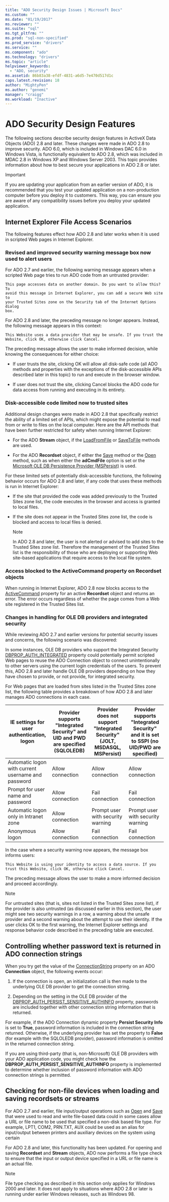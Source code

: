 ```yaml
---
title: "ADO Security Design Issues | Microsoft Docs"
ms.custom: ""
ms.date: "01/19/2017"
ms.reviewer: ""
ms.suite: "sql"
ms.tgt_pltfrm: ""
ms.prod: "sql-non-specified"
ms.prod_service: "drivers"
ms.service: ""
ms.component: "ado"
ms.technology: "drivers"
ms.topic: "article"
helpviewer_keywords:
  - "ADO, security"
ms.assetid: 86b83a38-efdf-4831-a6d5-7e470d517d1c
caps.latest.revision: 18
author: "MightyPen"
ms.author: "genemi"
manager: "craigg"
ms.workload: "Inactive"
---
```

# ADO Security Design Features
The following sections describe security design features in ActiveX Data Objects (ADO) 2.8 and later. These changes were made in ADO 2.8 to improve security. ADO 6.0, which is included in Windows DAC 6.0 in Windows Vista, is functionally equivalent to ADO 2.8, which was included in MDAC 2.8 in Windows XP and Windows Server 2003. This topic provides information about how to best secure your applications in ADO 2.8 or later.

> [!IMPORTANT]
>  If you are updating your application from an earlier version of ADO, it is recommended that you test your updated application on a non-production computer before you deploy it to customers. This way, you can ensure you are aware of any compatibility issues before you deploy your updated application.

## Internet Explorer File Access Scenarios
 The following features effect how ADO 2.8 and later works when it is used in scripted Web pages in Internet Explorer.

### Revised and improved security warning message box now used to alert users
 For ADO 2.7 and earlier, the following warning message appears when a scripted Web page tries to run ADO code from an untrusted provider:

```
This page accesses data on another domain. Do you want to allow this? To
avoid this message in Internet Explorer, you can add a secure Web site to
your Trusted Sites zone on the Security tab of the Internet Options dialog
box.
```

 For ADO 2.8 and later, the preceding message no longer appears. Instead, the following message appears in this context:

```
This Website uses a data provider that may be unsafe. If you trust the
Website, click OK, otherwise click Cancel.
```

 The preceding message allows the user to make informed decision, while knowing the consequences for either choice:

-   If user trusts the site, clicking OK will allow all disk-safe code (all ADO methods and properties with the exceptions of the disk-accessible APIs described later in this topic) to run and execute in the browser window.

-   If user does not trust the site, clicking Cancel blocks the ADO code for data access from running and executing in its entirety.

### Disk-accessible code limited now to trusted sites
 Additional design changes were made in ADO 2.8 that specifically restrict the ability of a limited set of APIs, which might expose the potential to read from or write to files on the local computer. Here are the API methods that have been further restricted for safety when running Internet Explorer:

-   For the ADO **Stream** object, if the [LoadFromFile](../../ado/reference/ado-api/loadfromfile-method-ado.md) or [SaveToFile](../../ado/reference/ado-api/savetofile-method.md) methods are used.

-   For the ADO **Recordset** object, if either the [Save](../../ado/reference/ado-api/save-method.md) method or the [Open](../../ado/reference/ado-api/open-method-ado-recordset.md) method, such as when either the **adCmdFile** option is set or the [Microsoft OLE DB Persistence Provider (MSPersist)](../../ado/guide/appendixes/microsoft-ole-db-persistence-provider-ado-service-provider.md) is used.

 For these limited sets of potentially disk-accessible functions, the following behavior occurs for ADO 2.8 and later, if any code that uses these methods is run in Internet Explorer:

-   If the site that provided the code was added previously to the Trusted Sites zone list, the code executes in the browser and access is granted to local files.

-   If the site does not appear in the Trusted Sites zone list, the code is blocked and access to local files is denied.

    > [!NOTE]
    >  In ADO 2.8 and later, the user is not alerted or advised to add sites to the Trusted Sites zone list. Therefore the management of the Trusted Sites list is the responsibility of those who are deploying or supporting Web site–based applications that require access to the local file system.

### Access blocked to the ActiveCommand property on Recordset objects
 When running in Internet Explorer, ADO 2.8 now blocks access to the [ActiveCommand](../../ado/reference/ado-api/activecommand-property-ado.md) property for an active **Recordset** object and returns an error. The error occurs regardless of whether the page comes from a Web site registered in the Trusted Sites list.

### Changes in handling for OLE DB providers and integrated security
 While reviewing ADO 2.7 and earlier versions for potential security issues and concerns, the following scenario was discovered:

 In some instances, OLE DB providers who support the Integrated Security [DBPROP_AUTH_INTEGRATED](https://msdn.microsoft.com/library/windows/desktop/ms712973.aspx) property could potentially permit scripted Web pages to reuse the ADO Connection object to connect unintentionally to other servers using the current login credentials of the users. To prevent this, ADO 2.8 and later handle OLE DB providers depending on how they have chosen to provide, or not provide, for integrated security.

 For Web pages that are loaded from sites listed in the Trusted Sites zone list, the following table provides a breakdown of how ADO 2.8 and later manages ADO connections in each case.

|IE settings for user authentication, logon|Provider supports "Integrated Security" and UID and PWD are specified (SQLOLEDB)|Provider does not support "Integrated Security" (JOLT, MSDASQL, MSPersist)|Provider supports "Integrated Security" and it is set to SSPI (no UID/PWD are specified)|
|------------------------------------------------|----------------------------------------------------------------------------------------|----------------------------------------------------------------------------------|-------------------------------------------------------------------------------------------------|
|Automatic logon with current username and password|Allow connection|Allow connection|Allow connection|
|Prompt for user name and password|Allow connection|Fail connection|Fail connection|
|Automatic logon only in Intranet zone|Allow connection|Prompt user with security warning|Prompt user with security warning|
|Anonymous logon|Allow connection|Fail connection|Fail connection|

 In the case where a security warning now appears, the message box informs users:

```
This Website is using your identity to access a data source. If you trust this Website, click OK, otherwise click Cancel.
```

 The preceding message allows the user to make a more informed decision and proceed accordingly.

> [!NOTE]
>  For untrusted sites (that is, sites not listed in the Trusted Sites zone list), if the provider is also untrusted (as discussed earlier in this section), the user might see two security warnings in a row, a warning about the unsafe provider and a second warning about the attempt to use their identity. If the user clicks OK to the first warning, the Internet Explorer settings and response behavior code described in the preceding table are executed.

## Controlling whether password text is returned in ADO connection strings
 When you try get the value of the [ConnectionString](../../ado/reference/ado-api/connectionstring-property-ado.md) property on an ADO **Connection** object, the following events occur:

1.  If the connection is open, an initialization call is then made to the underlying OLE DB provider to get the connection string.

2.  Depending on the setting in the OLE DB provider of the [DBPROP_AUTH_PERSIST_SENSITIVE_AUTHINFO](https://msdn.microsoft.com/library/windows/desktop/ms714905.aspx) property, passwords are included together with other connection string information that is returned.

 For example, if the ADO Connection dynamic property **Persist Security Info** is set to **True**, password information is included in the connection string returned. Otherwise, if the underlying provider has set the property to **False** (for example with the SQLOLEDB provider), password information is omitted in the returned connection string.

 If you are using third-party (that is, non-Microsoft) OLE DB providers with your ADO application code, you might check how the **DBPROP_AUTH_PERSIST_SENSITIVE_AUTHINFO** property is implemented to determine whether inclusion of password information with ADO connection strings is permitted.

## Checking for non-file devices when loading and saving recordsets or streams
 For ADO 2.7 and earlier, file input/output operations such as [Open](../../ado/reference/ado-api/open-method-ado-recordset.md) and [Save](../../ado/reference/ado-api/save-method.md) that were used to read and write file-based data could in some cases allow a URL or file name to be used that specified a non-disk based file type. For example, LPT1, COM2, PRN.TXT, AUX could be used as an alias for input/output between printers and auxiliary devices on the system using certain

 For ADO 2.8 and later, this functionality has been updated. For opening and saving **Recordset** and **Stream** objects, ADO now performs a file type check to ensure that the input or output device specified in a URL or file name is an actual file.

> [!NOTE]
>  File type checking as described in this section only applies for Windows 2000 and later. It does not apply to situations where ADO 2.8 or later is running under earlier Windows releases, such as Windows 98.
